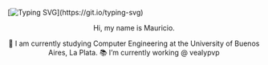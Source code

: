 [![Typing SVG](https://readme-typing-svg.herokuapp.com/?lines=Hello,+There!+:wave:;This+is+bitvise...)](https://git.io/typing-svg)

<center/>Hi, my name is Mauricio.<center\>

🔬 I am currently studying Computer Engineering at the University of Buenos Aires, La Plata.
📚 I’m currently working @ vealypvp
